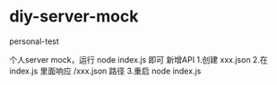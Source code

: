 # diy-server-mock
personal-test

个人server mock，运行 node index.js 即可
新增API
  1.创建 xxx.json
  2.在 index.js 里面响应 /xxx.json 路径
  3.重启 node index.js
